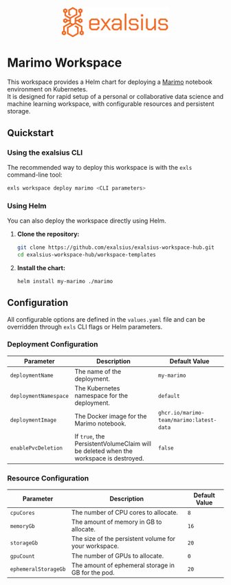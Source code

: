 <p align="center"><img src="../../docs/img/logo_banner.png" alt="exalsius banner" width="250"></p>

# Marimo Workspace

This workspace provides a Helm chart for deploying a [Marimo](https://marimo.io/) notebook environment on Kubernetes.  
It is designed for rapid setup of a personal or collaborative data science and machine learning workspace, with configurable resources and persistent storage.

## Quickstart

### Using the exalsius CLI

The recommended way to deploy this workspace is with the `exls` command-line tool:

```sh
exls workspace deploy marimo <CLI parameters>
````

### Using Helm

You can also deploy the workspace directly using Helm.

1. **Clone the repository:**

   ```sh
   git clone https://github.com/exalsius/exalsius-workspace-hub.git
   cd exalsius-workspace-hub/workspace-templates
   ```

2. **Install the chart:**

   ```sh
   helm install my-marimo ./marimo
   ```

## Configuration

All configurable options are defined in the `values.yaml` file and can be overridden through `exls` CLI flags or Helm parameters.

### Deployment Configuration

| Parameter             | Description                                                                           | Default Value                    |
| --------------------- | ------------------------------------------------------------------------------------- | -------------------------------- |
| `deploymentName`      | The name of the deployment.                                                           | `my-marimo`                      |
| `deploymentNamespace` | The Kubernetes namespace for the deployment.                                          | `default`                        |
| `deploymentImage`     | The Docker image for the Marimo notebook.                                             | `ghcr.io/marimo-team/marimo:latest-data` |
| `enablePvcDeletion`   | If `true`, the PersistentVolumeClaim will be deleted when the workspace is destroyed. | `false`                          |

### Resource Configuration

| Parameter            | Description                                           | Default Value |
| -------------------- | ----------------------------------------------------- | ------------- |
| `cpuCores`           | The number of CPU cores to allocate.                  | `8`           |
| `memoryGb`           | The amount of memory in GB to allocate.               | `16`          |
| `storageGb`          | The size of the persistent volume for your workspace. | `20`          |
| `gpuCount`           | The number of GPUs to allocate.                       | `0`           |
| `ephemeralStorageGb` | The amount of ephemeral storage in GB for the pod.    | `20`          |

